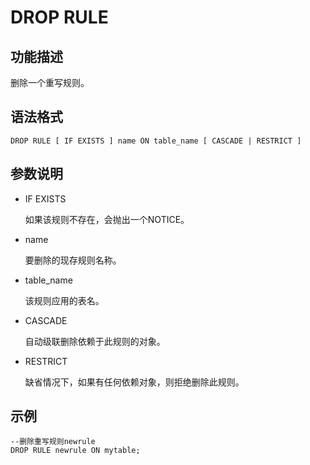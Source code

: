 # DROP RULE

## 功能描述<a name="section5400959952"></a>

删除一个重写规则。

## 语法格式<a name="section157338176610"></a>

```
DROP RULE [ IF EXISTS ] name ON table_name [ CASCADE | RESTRICT ]
```

## 参数说明<a name="section652211111716"></a>

-   IF EXISTS

    如果该规则不存在，会抛出一个NOTICE。

-   name

    要删除的现存规则名称。

-   table\_name

    该规则应用的表名。

-   CASCADE

    自动级联删除依赖于此规则的对象。

-   RESTRICT

    缺省情况下，如果有任何依赖对象，则拒绝删除此规则。


## 示例<a name="section192526392717"></a>

```
--删除重写规则newrule
DROP RULE newrule ON mytable;
```

